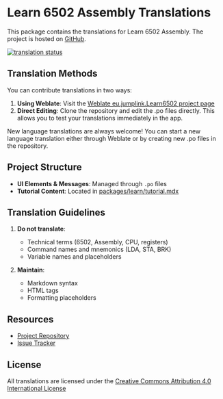 # Learn 6502 Assembly Translations

This package contains the translations for Learn 6502 Assembly. The project is hosted on [GitHub](https://github.com/JumpLink/Learn6502).

<a href="https://hosted.weblate.org/engage/eu-jumplink-learn6502/">
<img src="https://hosted.weblate.org/widget/eu-jumplink-learn6502/app/multi-auto.svg" alt="translation status" />
</a>

## Translation Methods

You can contribute translations in two ways:

1. **Using Weblate**: Visit the [Weblate eu.jumplink.Learn6502 project page](https://hosted.weblate.org/projects/eu-jumplink-learn6502/app/)
2. **Direct Editing**: Clone the repository and edit the .po files directly. This allows you to test your translations immediately in the app.

New language translations are always welcome! You can start a new language translation either through Weblate or by creating new .po files in the repository.

## Project Structure

- **UI Elements & Messages**: Managed through `.po` files
- **Tutorial Content**: Located in [packages/learn/tutorial.mdx](https://github.com/JumpLink/Learn6502/blob/main/packages/learn/tutorial.mdx)

## Translation Guidelines

1. **Do not translate**:
   - Technical terms (6502, Assembly, CPU, registers)
   - Command names and mnemonics (LDA, STA, BRK)
   - Variable names and placeholders

2. **Maintain**:
   - Markdown syntax
   - HTML tags
   - Formatting placeholders

## Resources

- [Project Repository](https://github.com/JumpLink/Learn6502)
- [Issue Tracker](https://github.com/JumpLink/Learn6502/issues)

## License

All translations are licensed under the [Creative Commons Attribution 4.0 International License](https://creativecommons.org/licenses/by/4.0/)